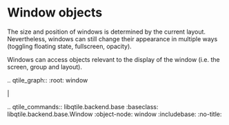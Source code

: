 # Window objects

The size and position of windows is determined by the current layout. Nevertheless,
windows can still change their appearance in multiple ways (toggling floating state,
fullscreen, opacity).

Windows can access objects relevant to the display of the window (i.e.
the screen, group and layout).

.. qtile_graph::
    :root: window

|

.. qtile_commands:: libqtile.backend.base
    :baseclass: libqtile.backend.base.Window
    :object-node: window
    :includebase:
    :no-title: